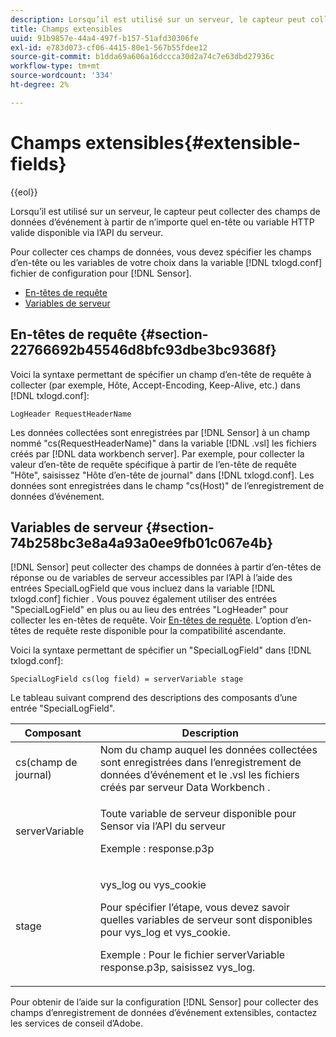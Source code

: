 ```yaml
---
description: Lorsqu’il est utilisé sur un serveur, le capteur peut collecter des champs de données d’événement à partir de n’importe quel en-tête ou variable HTTP valide disponible via l’API du serveur.
title: Champs extensibles
uuid: 91b9857e-44a4-497f-b157-51afd30306fe
exl-id: e783d073-cf06-4415-80e1-567b55fdee12
source-git-commit: b1dda69a606a16dccca30d2a74c7e63dbd27936c
workflow-type: tm+mt
source-wordcount: '334'
ht-degree: 2%

---
```


# Champs extensibles{#extensible-fields}

{{eol}}

Lorsqu’il est utilisé sur un serveur, le capteur peut collecter des champs de données d’événement à partir de n’importe quel en-tête ou variable HTTP valide disponible via l’API du serveur.

Pour collecter ces champs de données, vous devez spécifier les champs d’en-tête ou les variables de votre choix dans la variable [!DNL txlogd.conf] fichier de configuration pour [!DNL Sensor].

* [En-têtes de requête](../../../home/c-snsr-ovrvw/c-evnt-data-rcd-flds/c-ex-flds.md#section-22766692b45546d8bfc93dbe3bc9368f)
* [Variables de serveur](../../../home/c-snsr-ovrvw/c-evnt-data-rcd-flds/c-ex-flds.md#section-74b258bc3e8a4a93a0ee9fb01c067e4b)

## En-têtes de requête {#section-22766692b45546d8bfc93dbe3bc9368f}

Voici la syntaxe permettant de spécifier un champ d’en-tête de requête à collecter (par exemple, Hôte, Accept-Encoding, Keep-Alive, etc.) dans [!DNL txlogd.conf]:

```
LogHeader RequestHeaderName
```

Les données collectées sont enregistrées par [!DNL Sensor] à un champ nommé &quot;cs(RequestHeaderName)&quot; dans la variable [!DNL .vsl] les fichiers créés par [!DNL data workbench server]. Par exemple, pour collecter la valeur d’en-tête de requête spécifique à partir de l’en-tête de requête &quot;Hôte&quot;, saisissez &quot;Hôte d’en-tête de journal&quot; dans [!DNL txlogd.conf]. Les données sont enregistrées dans le champ &quot;cs(Host)&quot; de l’enregistrement de données d’événement.

## Variables de serveur {#section-74b258bc3e8a4a93a0ee9fb01c067e4b}

[!DNL Sensor] peut collecter des champs de données à partir d’en-têtes de réponse ou de variables de serveur accessibles par l’API à l’aide des entrées SpecialLogField que vous incluez dans la variable [!DNL txlogd.conf] fichier . Vous pouvez également utiliser des entrées &quot;SpecialLogField&quot; en plus ou au lieu des entrées &quot;LogHeader&quot; pour collecter les en-têtes de requête. Voir [En-têtes de requête](../../../home/c-snsr-ovrvw/c-evnt-data-rcd-flds/c-ex-flds.md#section-22766692b45546d8bfc93dbe3bc9368f). L’option d’en-têtes de requête reste disponible pour la compatibilité ascendante.

Voici la syntaxe permettant de spécifier un &quot;SpecialLogField&quot; dans [!DNL txlogd.conf]:

```
SpecialLogField cs(log field) = serverVariable stage
```

Le tableau suivant comprend des descriptions des composants d’une entrée &quot;SpecialLogField&quot;.

<table id="table_053D5F34D56E4B15A85CA3B4FAD6E1B1"> 
 <thead> 
  <tr> 
   <th colname="col1" class="entry"> Composant </th> 
   <th colname="col2" class="entry"> Description </th> 
  </tr> 
 </thead>
 <tbody> 
  <tr> 
   <td colname="col1"> cs(champ de journal) </td> 
   <td colname="col2"> Nom du champ auquel les données collectées sont enregistrées dans l’enregistrement de données d’événement et le <span class="filepath"> .vsl </span> les fichiers créés par <span class="keyword"> serveur Data Workbench </span>. </td> 
  </tr> 
  <tr> 
   <td colname="col1"> serverVariable </td> 
   <td colname="col2"> <p>Toute variable de serveur disponible pour <span class="wintitle"> Sensor </span> via l’API du serveur </p> <p>Exemple : response.p3p </p> </td> 
  </tr> 
  <tr> 
   <td colname="col1"> stage </td> 
   <td colname="col2"> <p>vys_log ou vys_cookie </p> <p>Pour spécifier l’étape, vous devez savoir quelles variables de serveur sont disponibles pour vys_log et vys_cookie. </p> <p>Exemple : Pour le fichier serverVariable response.p3p, saisissez vys_log. </p> </td> 
  </tr> 
 </tbody> 
</table>

Pour obtenir de l’aide sur la configuration [!DNL Sensor] pour collecter des champs d’enregistrement de données d’événement extensibles, contactez les services de conseil d’Adobe.
